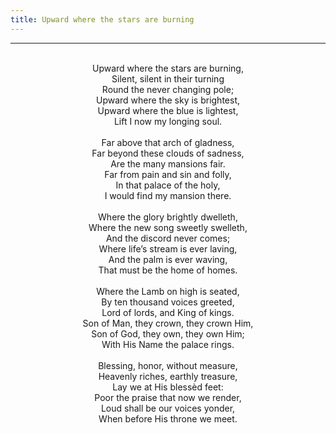 ```yaml
---
title: Upward where the stars are burning
---
```


---
<center>
<br/>
Upward where the stars are burning,<br/>
Silent, silent in their turning<br/>
Round the never changing pole;<br/>
Upward where the sky is brightest,<br/>
Upward where the blue is lightest,<br/>
Lift I now my longing soul.<br/>
<br/>
Far above that arch of gladness,<br/>
Far beyond these clouds of sadness,<br/>
Are the many mansions fair.<br/>
Far from pain and sin and folly,<br/>
In that palace of the holy,<br/>
I would find my mansion there.<br/>
<br/>
Where the glory brightly dwelleth,<br/>
Where the new song sweetly swelleth,<br/>
And the discord never comes;<br/>
Where life’s stream is ever laving,<br/>
And the palm is ever waving,<br/>
That must be the home of homes.<br/>
<br/>
Where the Lamb on high is seated,<br/>
By ten thousand voices greeted,<br/>
Lord of lords, and King of kings.<br/>
Son of Man, they crown, they crown Him,<br/>
Son of God, they own, they own Him;<br/>
With His Name the palace rings.<br/>
<br/>
Blessing, honor, without measure,<br/>
Heavenly riches, earthly treasure,<br/>
Lay we at His blessèd feet:<br/>
Poor the praise that now we render,<br/>
Loud shall be our voices yonder,<br/>
When before His throne we meet.<br/>

</center>